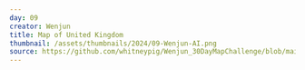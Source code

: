 ```yaml
---
day: 09
creator: Wenjun
title: Map of United Kingdom
thumbnail: /assets/thumbnails/2024/09-Wenjun-AI.png
source: https://github.com/whitneypig/Wenjun_30DayMapChallenge/blob/main/30days_Wenjun.Rmd
---
```

